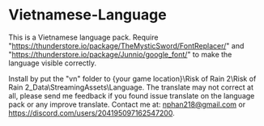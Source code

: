 # Vietnamese-Language
This is a Vietnamese language pack.
Require "https://thunderstore.io/package/TheMysticSword/FontReplacer/" and "https://thunderstore.io/package/Junnio/google_font/" to make the language visible correctly.

Install by put the "vn" folder to {your game location}\Risk of Rain 2\Risk of Rain 2_Data\StreamingAssets\Language\.
The translate may not correct at all, please send me feedback if you found issue translate on the language pack or any improve translate.
Contact me at: nphan218@gmail.com or https://discord.com/users/204195097162547200.
